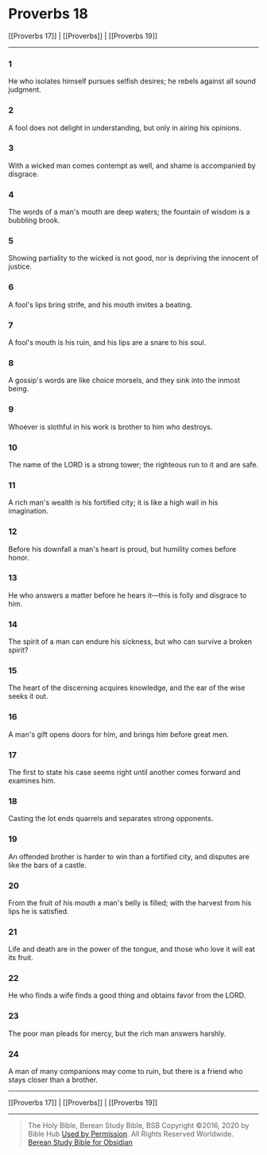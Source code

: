 # Proverbs 18

[[Proverbs 17]] | [[Proverbs]] | [[Proverbs 19]]

---

### 1
He who isolates himself pursues selfish desires; he rebels against all sound judgment.

### 2
A fool does not delight in understanding, but only in airing his opinions.

### 3
With a wicked man comes contempt as well, and shame is accompanied by disgrace.

### 4
The words of a man's mouth are deep waters; the fountain of wisdom is a bubbling brook.

### 5
Showing partiality to the wicked is not good, nor is depriving the innocent of justice.

### 6
A fool's lips bring strife, and his mouth invites a beating.

### 7
A fool's mouth is his ruin, and his lips are a snare to his soul.

### 8
A gossip's words are like choice morsels, and they sink into the inmost being.

### 9
Whoever is slothful in his work is brother to him who destroys.

### 10
The name of the LORD is a strong tower; the righteous run to it and are safe.

### 11
A rich man's wealth is his fortified city; it is like a high wall in his imagination.

### 12
Before his downfall a man's heart is proud, but humility comes before honor.

### 13
He who answers a matter before he hears it—this is folly and disgrace to him.

### 14
The spirit of a man can endure his sickness, but who can survive a broken spirit?

### 15
The heart of the discerning acquires knowledge, and the ear of the wise seeks it out.

### 16
A man's gift opens doors for him, and brings him before great men.

### 17
The first to state his case seems right until another comes forward and examines him.

### 18
Casting the lot ends quarrels and separates strong opponents.

### 19
An offended brother is harder to win than a fortified city, and disputes are like the bars of a castle.

### 20
From the fruit of his mouth a man's belly is filled; with the harvest from his lips he is satisfied.

### 21
Life and death are in the power of the tongue, and those who love it will eat its fruit.

### 22
He who finds a wife finds a good thing and obtains favor from the LORD.

### 23
The poor man pleads for mercy, but the rich man answers harshly.

### 24
A man of many companions may come to ruin, but there is a friend who stays closer than a brother.

---

[[Proverbs 17]] | [[Proverbs]] | [[Proverbs 19]]

---

> The Holy Bible, Berean Study Bible, BSB
> Copyright &copy;2016, 2020 by Bible Hub
> [Used by Permission](https://berean.bible/terms.htm). All Rights Reserved Worldwide.
> [Berean Study Bible for Obsidian](https://github.com/gapmiss/berean-study-bible-for-obsidian)</small>

